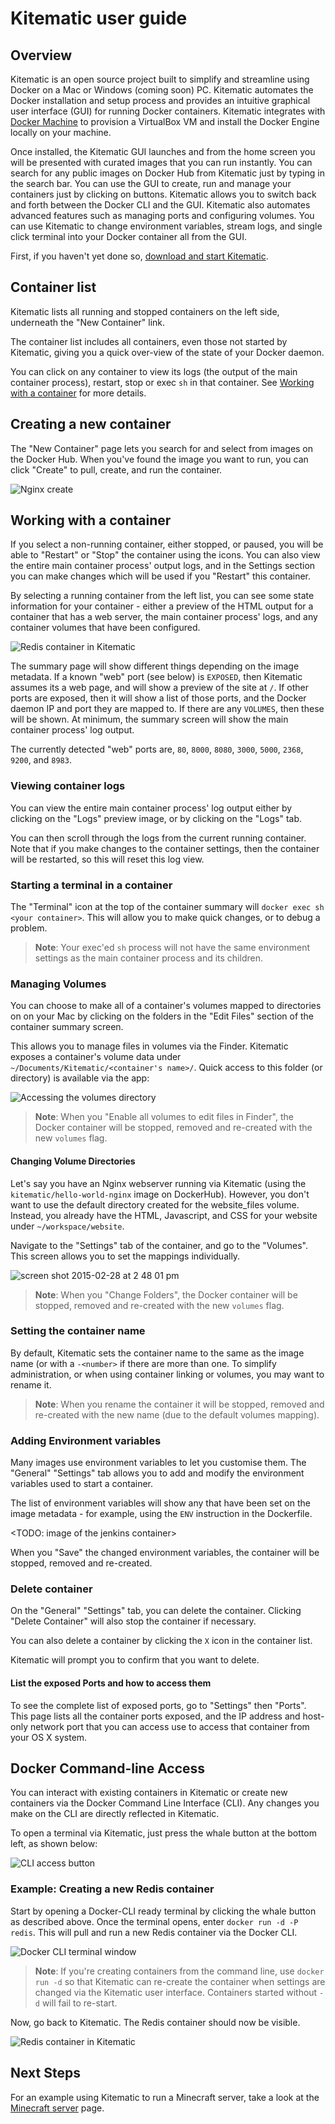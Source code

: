 <!--[metadata]>
+++
title = "Kitematic User Guide: Intro & Overview"
description = "Documentation that provides an overview of Kitematic and installation instructions"
keywords = ["docker, documentation, about, technology, kitematic, gui"]
[menu.main]
+++
<![end-metadata]-->

# Kitematic user guide

## Overview

Kitematic is an open source project built to simplify and streamline using
Docker on a Mac or Windows (coming soon) PC. Kitematic automates the Docker
installation and setup process and provides an intuitive graphical user
interface (GUI) for running Docker containers.  Kitematic integrates with
[Docker Machine](https://docs.docker.com/machine/) to provision a VirtualBox VM
and install the Docker Engine locally on your machine.

Once installed, the Kitematic GUI launches and from the home screen you will be
presented with curated images that you can run instantly. You can search for any
public images on Docker Hub from Kitematic just by typing in the search bar.
You can use the GUI to create, run and manage your containers just by clicking
on buttons. Kitematic allows you to switch back and forth between the Docker CLI
and the GUI.  Kitematic also automates advanced features such as managing ports
and configuring volumes.  You can use Kitematic to change environment variables,
stream logs, and single click terminal into your Docker container all from the
GUI.

First, if you haven't yet done so, [download and start
Kitematic](index.md).

## Container list

Kitematic lists all running and stopped containers on the left side, underneath
the "New Container" link.

The container list includes all containers, even those not started by Kitematic,
giving you a quick over-view of the state of your Docker daemon.

You can click on any container to view its logs (the output of the main container
process), restart, stop or exec `sh` in that container. See [Working with a
container](#working-with-a-container) for more details.

## Creating a new container

The "New Container" page lets you search for and select from images on the Docker Hub.
When you've found the image you want to run, you can click "Create" to pull, create,
and run the container.

![Nginx create](images/browse-images.png)

## Working with a container

If you select a non-running container, either stopped, or paused, you will be able
to "Restart" or "Stop" the container using the icons. You can also view the entire
main container process' output logs, and in the Settings section you can make
changes which will be used if you "Restart" this container.

By selecting a running container from the left list, you can see some state information
for your container - either a preview of the HTML output for a container that has a web
server, the main container process' logs, and any container volumes that have been
configured.

![Redis container in Kitematic](images/cli-redis-container.png)

The summary page will show different things depending on the image metadata. If
a known "web" port (see below) is `EXPOSED`, then Kitematic assumes its a web page,
and will show a preview of the site at `/`. If other ports are exposed, then it
will show a list of those ports, and the Docker daemon IP and port they are mapped
to. If there are any `VOLUMES`, then these will be shown. At minimum, the summary
screen will show the main container process' log output.

The currently detected "web" ports are, `80`, `8000`, `8080`, `3000`, `5000`,
`2368`, `9200`, and `8983`.

### Viewing container logs

You can view the entire main container process' log output either by clicking on the "Logs"
preview image, or by clicking on the "Logs" tab.

You can then scroll through the logs from the current running container. Note that
if you make changes to the container settings, then the container will be restarted,
so this will reset this log view.

### Starting a terminal in a container

The "Terminal" icon at the top of the container summary will `docker exec sh <your container>`.
This will allow you to make quick changes, or to debug a problem.

> **Note**: Your exec'ed `sh` process will not have the same environment settings
> as the main container process and its children.

### Managing Volumes

You can choose to make all of a container's volumes mapped to directories on
on your Mac by clicking on the folders in the "Edit Files" section of the
container summary screen.

This allows you to manage files in volumes via the Finder.
Kitematic exposes a container's volume data under `~/Documents/Kitematic/<container's name>/`.
Quick access to this folder (or directory) is available via the app:

![Accessing the volumes directory](images/volumes-dir.png)

> **Note**: When you "Enable all volumes to edit files in Finder", the Docker
> container will be stopped, removed and re-created with the new `volumes`
> flag.

#### Changing Volume Directories

Let's say you have an Nginx webserver running via Kitematic (using the
`kitematic/hello-world-nginx` image on DockerHub). However, you don't want to
use the default directory created for the website_files volume. Instead, you
already have the HTML, Javascript, and CSS for your website under
`~/workspace/website`.

Navigate to the "Settings" tab of the container, and go to the "Volumes". This
screen allows you to set the mappings individually.

![screen shot 2015-02-28 at 2 48 01 pm](images/change-folder.png)

> **Note**: When you "Change Folders", the Docker
> container will be stopped, removed and re-created with the new `volumes`
> flag.

### Setting the container name

By default, Kitematic sets the container name to the same as the image name (or
with a `-<number>` if there are more than one.
To simplify administration, or when using container linking or volumes, you may
want to rename it.

> **Note**: When you rename the container it will be stopped, removed and
> re-created with the new name (due to the default volumes mapping).

### Adding Environment variables

Many images use environment variables to let you customise them. The "General"
"Settings" tab allows you to add and modify the environment variables used to
start a container.

The list of environment variables will show any that have been set on the image
metadata - for example, using the `ENV` instruction in the Dockerfile.

<TODO: image of the jenkins container>

When you "Save" the changed environment variables, the container will be stopped,
removed and re-created.

### Delete container

On the "General" "Settings" tab, you can delete the container. Clicking "Delete
Container" will also stop the container if necessary.

You can also delete a container by clicking the `X` icon in the container list.

Kitematic will prompt you to confirm that you want to delete.

#### List the exposed Ports and how to access them

To see the complete list of exposed ports, go to "Settings" then "Ports". This
page lists all the container ports exposed, and the IP address and host-only
network port that you can access use to access that container from your OS X
system.

## Docker Command-line Access

You can interact with existing containers in Kitematic or create new containers
via the Docker Command Line Interface (CLI). Any changes you make on the CLI are
directly reflected in Kitematic.

To open a terminal via Kitematic, just press the whale button at the bottom left, as
shown below:

![CLI access button](images/cli-access-button.png)

### Example: Creating a new Redis container

Start by opening a Docker-CLI ready terminal by clicking the whale button as
described above. Once the terminal opens, enter `docker run -d -P redis`. This
will pull and run a new Redis container via the Docker CLI.

![Docker CLI terminal window](images/cli-terminal.png)

> **Note**: If you're creating containers from the command line, use `docker run -d`
> so that Kitematic can re-create the container when settings are changed via the
> Kitematic user interface. Containers started without `-d` will fail to re-start.

Now, go back to Kitematic. The Redis container should now be visible.

![Redis container in Kitematic](images/cli-redis-container.png)

## Next Steps

For an example using Kitematic to run a Minecraft server, take a look at
the [Minecraft server](./minecraft-server.md) page.

